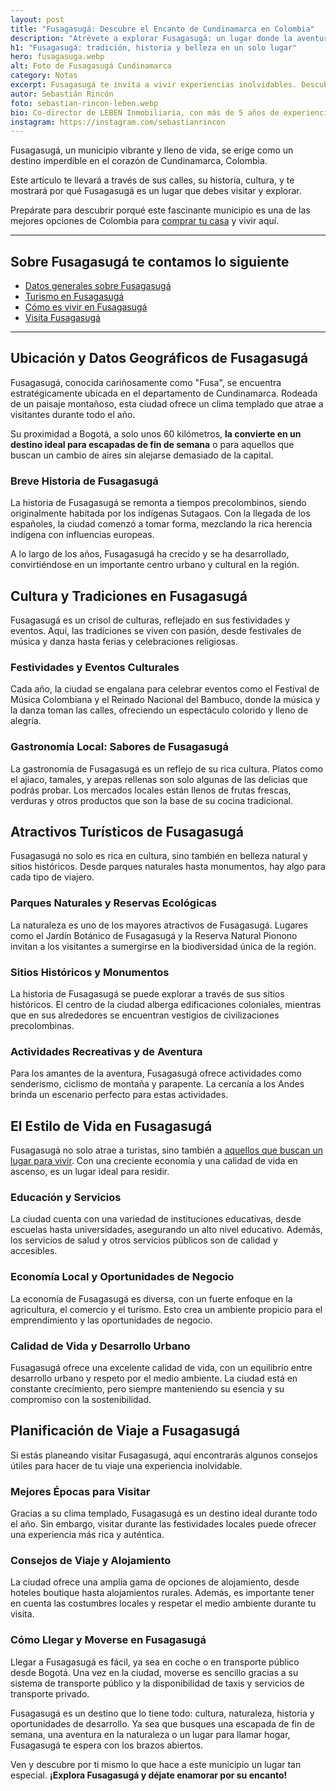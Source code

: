 ```yaml
---
layout: post
title: "Fusagasugá: Descubre el Encanto de Cundinamarca en Colombia"
description: "Atrévete a explorar Fusagasugá: un lugar donde la aventura y la tradición se encuentran. Haz clic para comenzar tu viaje a Cundinamarca."
h1: "Fusagasugá: tradición, historia y belleza en un solo lugar"
hero: fusagasuga.webp
alt: Foto de Fusagasugá Cundinamarca
category: Notas
excerpt: Fusagasugá te invita a vivir experiencias inolvidables. Descubre su rica historia y vibrante cultura. ¡Haz clic para saber más!
autor: Sebastián Rincón
foto: sebastian-rincon-leben.webp
bio: Co-director de LEBEN Inmobiliaria, con más de 5 años de experiencia en el mercado de propiedades de Fusagasugá. Disfruta compartiendo lo que lo enamora de vivir en esta floreciente ciudad.
instagram: https://instagram.com/sebastianrincon
---
```

Fusagasugá, un municipio vibrante y lleno de vida, se erige como un destino imperdible en el corazón de Cundinamarca, Colombia.

Este artículo te llevará a través de sus calles, su historia, cultura, y te mostrará por qué Fusagasugá es un lugar que debes visitar y explorar.

Prepárate para descubrir porqué este fascinante municipio es una de las mejores opciones de Colombia para [comprar tu casa]({{'ventas-casas-y-apartamentos'|relative_url}} "Compra casa Fusagasuga") y vivir aquí.

-----

## Sobre Fusagasugá te contamos lo siguiente

- [Datos generales sobre Fusagasugá](#ubicación-y-datos-geográficos)
- [Turismo en Fusagasugá](#atractivos-turísticos-de-fusagasugá)
- [Cómo es vivir en Fusagasugá](#el-estilo-de-vida-en-fusagasugá)
- [Visita Fusagasugá](#cómo-llegar-y-moverse-en-fusagasugá)

-----

## Ubicación y Datos Geográficos de Fusagasugá

Fusagasugá, conocida cariñosamente como "Fusa", se encuentra estratégicamente ubicada en el departamento de Cundinamarca. Rodeada de un paisaje montañoso, esta ciudad ofrece un clima templado que atrae a visitantes durante todo el año.

Su proximidad a Bogotá, a solo unos 60 kilómetros, **la convierte en un destino ideal para escapadas de fin de semana** o para aquellos que buscan un cambio de aires sin alejarse demasiado de la capital.

### Breve Historia de Fusagasugá

La historia de Fusagasugá se remonta a tiempos precolombinos, siendo originalmente habitada por los indígenas Sutagaos. Con la llegada de los españoles, la ciudad comenzó a tomar forma, mezclando la rica herencia indígena con influencias europeas.

A lo largo de los años, Fusagasugá ha crecido y se ha desarrollado, convirtiéndose en un importante centro urbano y cultural en la región.

## Cultura y Tradiciones en Fusagasugá

Fusagasugá es un crisol de culturas, reflejado en sus festividades y eventos. Aquí, las tradiciones se viven con pasión, desde festivales de música y danza hasta ferias y celebraciones religiosas.

### Festividades y Eventos Culturales

Cada año, la ciudad se engalana para celebrar eventos como el Festival de Música Colombiana y el Reinado Nacional del Bambuco, donde la música y la danza toman las calles, ofreciendo un espectáculo colorido y lleno de alegría.

### Gastronomía Local: Sabores de Fusagasugá

La gastronomía de Fusagasugá es un reflejo de su rica cultura. Platos como el ajiaco, tamales, y arepas rellenas son solo algunas de las delicias que podrás probar. Los mercados locales están llenos de frutas frescas, verduras y otros productos que son la base de su cocina tradicional.

## Atractivos Turísticos de Fusagasugá

Fusagasugá no solo es rica en cultura, sino también en belleza natural y sitios históricos. Desde parques naturales hasta monumentos, hay algo para cada tipo de viajero.

### Parques Naturales y Reservas Ecológicas

La naturaleza es uno de los mayores atractivos de Fusagasugá. Lugares como el Jardín Botánico de Fusagasugá y la Reserva Natural Pionono invitan a los visitantes a sumergirse en la biodiversidad única de la región.

### Sitios Históricos y Monumentos

La historia de Fusagasugá se puede explorar a través de sus sitios históricos. El centro de la ciudad alberga edificaciones coloniales, mientras que en sus alrededores se encuentran vestigios de civilizaciones precolombinas.

### Actividades Recreativas y de Aventura

Para los amantes de la aventura, Fusagasugá ofrece actividades como senderismo, ciclismo de montaña y parapente. La cercanía a los Andes brinda un escenario perfecto para estas actividades.

## El Estilo de Vida en Fusagasugá

Fusagasugá no solo atrae a turistas, sino también a [aquellos que buscan un lugar para vivir]({{'arriendo-casas-y-apartamentos'|relative_url}} "Arriendo en Fusagasugá"). Con una creciente economía y una calidad de vida en ascenso, es un lugar ideal para residir.

### Educación y Servicios

La ciudad cuenta con una variedad de instituciones educativas, desde escuelas hasta universidades, asegurando un alto nivel educativo. Además, los servicios de salud y otros servicios públicos son de calidad y accesibles.

### Economía Local y Oportunidades de Negocio

La economía de Fusagasugá es diversa, con un fuerte enfoque en la agricultura, el comercio y el turismo. Esto crea un ambiente propicio para el emprendimiento y las oportunidades de negocio.

### Calidad de Vida y Desarrollo Urbano

Fusagasugá ofrece una excelente calidad de vida, con un equilibrio entre desarrollo urbano y respeto por el medio ambiente. La ciudad está en constante crecimiento, pero siempre manteniendo su esencia y su compromiso con la sostenibilidad.

## Planificación de Viaje a Fusagasugá

Si estás planeando visitar Fusagasugá, aquí encontrarás algunos consejos útiles para hacer de tu viaje una experiencia inolvidable.

### Mejores Épocas para Visitar

Gracias a su clima templado, Fusagasugá es un destino ideal durante todo el año. Sin embargo, visitar durante las festividades locales puede ofrecer una experiencia más rica y auténtica.

### Consejos de Viaje y Alojamiento

La ciudad ofrece una amplia gama de opciones de alojamiento, desde hoteles boutique hasta alojamientos rurales. Además, es importante tener en cuenta las costumbres locales y respetar el medio ambiente durante tu visita.

### Cómo Llegar y Moverse en Fusagasugá

Llegar a Fusagasugá es fácil, ya sea en coche o en transporte público desde Bogotá. Una vez en la ciudad, moverse es sencillo gracias a su sistema de transporte público y la disponibilidad de taxis y servicios de transporte privado.

Fusagasugá es un destino que lo tiene todo: cultura, naturaleza, historia y oportunidades de desarrollo. Ya sea que busques una escapada de fin de semana, una aventura en la naturaleza o un lugar para llamar hogar, Fusagasugá te espera con los brazos abiertos.

Ven y descubre por ti mismo lo que hace a este municipio un lugar tan especial. **¡Explora Fusagasugá y déjate enamorar por su encanto!**

